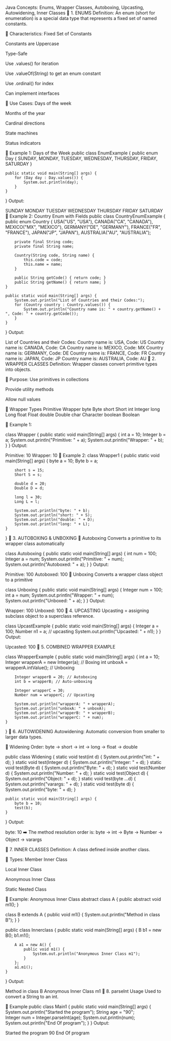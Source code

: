 Java Concepts: Enums, Wrapper Classes, Autoboxing, Upcasting, Autowidening, Inner Classes
🔹 1. ENUMS
Definition:
An enum (short for enumeration) is a special data type that represents a fixed set of named constants.

🔸 Characteristics:
Fixed Set of Constants

Constants are Uppercase

Type-Safe

Use .values() for iteration

Use .valueOf(String) to get an enum constant

Use .ordinal() for index

Can implement interfaces

🔸 Use Cases:
Days of the week

Months of the year

Cardinal directions

State machines

Status indicators

🔸 Example 1: Days of the Week
public class EnumExample {
    public enum Day {
        SUNDAY, MONDAY, TUESDAY, WEDNESDAY, THURSDAY, FRIDAY, SATURDAY
    }

    public static void main(String[] args) {
        for (Day day : Day.values()) {
            System.out.println(day);
        }
    }
}
Output:

SUNDAY
MONDAY
TUESDAY
WEDNESDAY
THURSDAY
FRIDAY
SATURDAY
🔸 Example 2: Country Enum with Fields
public class CountryEnumExample {
    public enum Country {
        USA("US", "USA"),
        CANADA("CA", "CANADA"),
        MEXICO("MX", "MEXICO"),
        GERMANY("DE", "GERMANY"),
        FRANCE("FR", "FRANCE"),
        JAPAN("JP", "JAPAN"),
        AUSTRALIA("AU", "AUSTRALIA");

        private final String code;
        private final String name;

        Country(String code, String name) {
            this.code = code;
            this.name = name;
        }

        public String getCode() { return code; }
        public String getName() { return name; }
    }

    public static void main(String[] args) {
        System.out.println("List of Countries and their Codes:");
        for (Country country : Country.values()) {
            System.out.println("Country name is: " + country.getName() + ", Code: " + country.getCode());
        }
    }
}
Output:

List of Countries and their Codes:
Country name is: USA, Code: US
Country name is: CANADA, Code: CA
Country name is: MEXICO, Code: MX
Country name is: GERMANY, Code: DE
Country name is: FRANCE, Code: FR
Country name is: JAPAN, Code: JP
Country name is: AUSTRALIA, Code: AU
🔹 2. WRAPPER CLASSES
Definition:
Wrapper classes convert primitive types into objects.

🔸 Purpose:
Use primitives in collections

Provide utility methods

Allow null values

🔸 Wrapper Types
Primitive	Wrapper
byte	Byte
short	Short
int	Integer
long	Long
float	Float
double	Double
char	Character
boolean	Boolean

🔸 Example 1:

class Wrapper {
    public static void main(String[] args) {
        int a = 10;
        Integer b = a;
        System.out.println("Primitive: " + a);
        System.out.println("Wrapper: " + b);
    }
}
Output:

Primitive: 10
Wrapper: 10
🔸 Example 2:
class Wrapper1 {
    public static void main(String[] args) {
        byte a = 10;
        Byte b = a;

        short s = 15;
        Short S = s;

        double d = 20;
        Double D = d;

        long l = 30;
        Long L = l;

        System.out.println("byte: " + b);
        System.out.println("short: " + S);
        System.out.println("double: " + D);
        System.out.println("long: " + L);
    }
}
🔹 3. AUTOBOXING & UNBOXING
🔸 Autoboxing
Converts a primitive to its wrapper class automatically


class Autoboxing {
    public static void main(String[] args) {
        int num = 100;
        Integer a = num;
        System.out.println("Primitive: " + num);
        System.out.println("Autoboxed: " + a);
    }
}
Output:

Primitive: 100
Autoboxed: 100
🔸 Unboxing
Converts a wrapper class object to a primitive

class Unboxing {
    public static void main(String[] args) {
        Integer num = 100;
        int a = num;
        System.out.println("Wrapper: " + num);
        System.out.println("Unboxed: " + a);
    }
}
Output:

Wrapper: 100
Unboxed: 100
🔹 4. UPCASTING
Upcasting = assigning subclass object to a superclass reference.

class UpcastExample {
    public static void main(String[] args) {
        Integer a = 100;
        Number n1 = a; // upcasting
        System.out.println("Upcasted: " + n1);
    }
}
Output:

Upcasted: 100
🔹 5. COMBINED WRAPPER EXAMPLE

class WrapperExample {
    public static void main(String[] args) {
        int a = 10;
        Integer wrapperA = new Integer(a); // Boxing
        int unboxA = wrapperA.intValue(); // Unboxing

        Integer wrapperB = 20; // Autoboxing
        int b = wrapperB; // Auto-unboxing

        Integer wrapperC = 30;
        Number num = wrapperC; // Upcasting

        System.out.println("wrapperA: " + wrapperA);
        System.out.println("unboxA: " + unboxA);
        System.out.println("wrapperB: " + wrapperB);
        System.out.println("wrapperC: " + num);
    }
}
🔹 6. AUTOWIDENING
Autowidening: Automatic conversion from smaller to larger data types.

🔸 Widening Order:
byte → short → int → long → float → double

public class Widening {
    static void test(int d) { System.out.println("int: " + d); }
    static void test(Integer d) { System.out.println("Integer: " + d); }
    static void test(Byte d) { System.out.println("Byte: " + d); }
    static void test(Number d) { System.out.println("Number: " + d); }
    static void test(Object d) { System.out.println("Object: " + d); }
    static void test(byte ...d) { System.out.println("varargs: " + d); }
    static void test(byte d) { System.out.println("byte: " + d); }

    public static void main(String[] args) {
        byte b = 10;
        test(b);
    }
}
Output:


byte: 10
➡️ The method resolution order is:
byte → int → Byte → Number → Object → varargs

🔹 7. INNER CLASSES
Definition:
A class defined inside another class.

🔸 Types:
Member Inner Class

Local Inner Class

Anonymous Inner Class

Static Nested Class

🔸 Example: Anonymous Inner Class
abstract class A {
    public abstract void m1();
}

class B extends A {
    public void m1() {
        System.out.println("Method in class B");
    }
}

public class Innerclass {
    public static void main(String[] args) {
        B b1 = new B();
        b1.m1();

        A a1 = new A() {
            public void m1() {
                System.out.println("Anonymous Inner Class m1");
            }
        };
        a1.m1();
    }
}
Output:

Method in class B
Anonymous Inner Class m1
🔹 8. parseInt Usage
Used to convert a String to an int.

🔸 Example
public class Main1 {
    public static void main(String[] args) {
        System.out.println("Started the program");
        String age = "90";  
        Integer num = Integer.parseInt(age);
        System.out.println(num);
        System.out.println("End Of program");
    } 
}
Output:

Started the program
90
End Of program